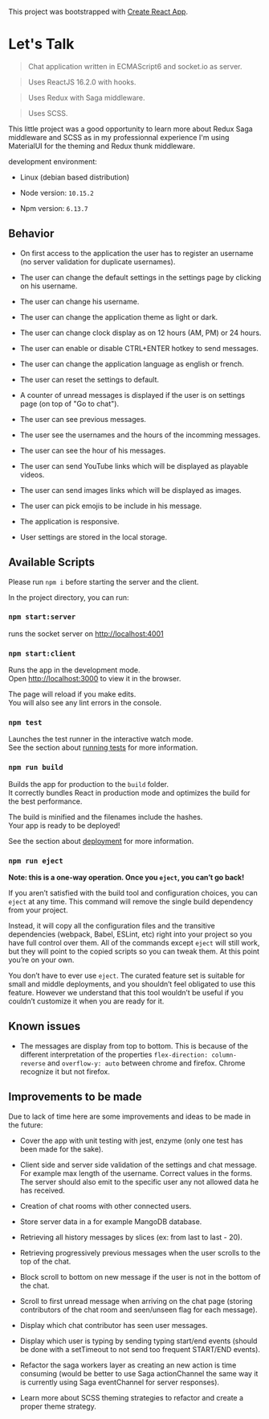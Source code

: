 This project was bootstrapped with [Create React App](https://github.com/facebook/create-react-app).

# Let's Talk

> Chat application written in ECMAScript6 and socket.io as server.

> Uses ReactJS 16.2.0 with hooks.

> Uses Redux with Saga middleware.

> Uses SCSS.

This little project was a good opportunity to learn more about Redux Saga middleware and SCSS as in my professionnal experience I'm using MaterialUI for the theming and Redux thunk middleware.</br>

development environment:<br>

- Linux (debian based distribution)

- Node version: `10.15.2`

- Npm version: `6.13.7`

## Behavior

- On first access to the application the user has to register an username (no server validation for duplicate usernames).

- The user can change the default settings in the settings page by clicking on his username.

- The user can change his username.

- The user can change the application theme as light or dark.

- The user can change clock display as on 12 hours (AM, PM) or 24 hours.

- The user can enable or disable CTRL+ENTER hotkey to send messages.

- The user can change the application language as english or french.

- The user can reset the settings to default.

- A counter of unread messages is displayed if the user is on settings page (on top of "Go to chat").

- The user can see previous messages.

- The user see the usernames and the hours of the incomming messages.

- The user can see the hour of his messages.

- The user can send YouTube links which will be displayed as playable videos.

- The user can send images links which will be displayed as images.

- The user can pick emojis to be include in his message.

- The application is responsive.

- User settings are stored in the local storage.

## Available Scripts

Please run `npm i` before starting the server and the client.

In the project directory, you can run:

### `npm start:server`

runs the socket server on [http://localhost:4001](http://localhost:4001)

### `npm start:client`

Runs the app in the development mode.<br />
Open [http://localhost:3000](http://localhost:3000) to view it in the browser.

The page will reload if you make edits.<br />
You will also see any lint errors in the console.

### `npm test`

Launches the test runner in the interactive watch mode.<br />
See the section about [running tests](https://facebook.github.io/create-react-app/docs/running-tests) for more information.

### `npm run build`

Builds the app for production to the `build` folder.<br />
It correctly bundles React in production mode and optimizes the build for the best performance.

The build is minified and the filenames include the hashes.<br />
Your app is ready to be deployed!

See the section about [deployment](https://facebook.github.io/create-react-app/docs/deployment) for more information.

### `npm run eject`

**Note: this is a one-way operation. Once you `eject`, you can’t go back!**

If you aren’t satisfied with the build tool and configuration choices, you can `eject` at any time. This command will remove the single build dependency from your project.

Instead, it will copy all the configuration files and the transitive dependencies (webpack, Babel, ESLint, etc) right into your project so you have full control over them. All of the commands except `eject` will still work, but they will point to the copied scripts so you can tweak them. At this point you’re on your own.

You don’t have to ever use `eject`. The curated feature set is suitable for small and middle deployments, and you shouldn’t feel obligated to use this feature. However we understand that this tool wouldn’t be useful if you couldn’t customize it when you are ready for it.

## Known issues

- The messages are display from top to bottom. This is because of the different interpretation of the properties `flex-direction: column-reverse` and `overflow-y: auto` between chrome and firefox. Chrome recognize it but not firefox.

## Improvements to be made

Due to lack of time here are some improvements and ideas to be made in the future:</br>

- Cover the app with unit testing with jest, enzyme (only one test has been made for the sake).

- Client side and server side validation of the settings and chat message. For example max length of the username. Correct values in the forms. The server should also emit to the specific user any not allowed data he has received.

- Creation of chat rooms with other connected users.

- Store server data in a for example MangoDB database.

- Retrieving all history messages by slices (ex: from last to last - 20).

- Retrieving progressively previous messages when the user scrolls to the top of the chat.

- Block scroll to bottom on new message if the user is not in the bottom of the chat.

- Scroll to first unread message when arriving on the chat page (storing contributors of the chat room and seen/unseen flag for each message).

- Display which chat contributor has seen user messages.

- Display which user is typing by sending typing start/end events (should be done with a setTimeout to not send too frequent START/END events).

- Refactor the saga workers layer as creating an new action is time consuming (would be better to use Saga actionChannel the same way it is currently using Saga eventChannel for server responses).

- Learn more about SCSS theming strategies to refactor and create a proper theme strategy.

